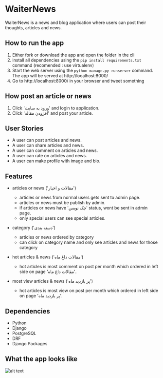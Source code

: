 # WaiterNews
WaiterNews is a news and blog application where users can post their thoughts, articles and news.

##  How to run the app
1. Either fork or download the app and open the folder in the cli
2. Install all dependencies using the `pip install requirements.txt` command (recomended : use virtualenv)
3. Start the web server using the `python manage.py runserver` command. The app will be served at http://localhost:8000/ 
4. Go to http://localhost:8000/ in your browser and tweet something



## How post an article or news
1. Click 'ورود به سایت' and login to application.
2. Click 'افزودن مقاله' and post your article.


## User Stories
- A user can post articles and news.
- A user can share articles and news.
- A user can comment on articles and news.
- A user can rate on articles and news.
- A user can make profile with image and bio.

## Features
- articles or news ('مقالات و اخبار')
  - articles or news from normal users gets sent to admin page.  
  - articles or news must be publish by admin.
  - if articles or news have 'چک نویس' status, wont be sent in admin page.
  - only special users can see special articles.
  
- category ('دسته بندی')
  - articles or news ordered by category
  - can click on category name and only see articles and news for those category
  
- hot articles & news ('مقالات داغ ماه')
  - hot articles is most comment on post per month which ordered in left side on page 'مقالات داغ ماه'.
  
- most view articles & news ('پر بازدید ماه')
  - hot articles is most view on post per month which ordered in left side on page 'پر بازدید ماه'.
  

## Dependencies
- Python
- Django
- PostgreSQL
- DRF
- Django Packages

## What the app looks like
![alt text](https://github.com/waiterorg/WaiterNews/tree/main/screenshot/ScreenshotHome.png?raw=true)
